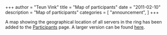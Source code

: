 +++
author = "Teun Vink"
title = "Map of participants"
date = "2011-02-10"
description = "Map of participants"
categories = [
    "announcement",
]
+++

A map showing the geographical location of all servers in the ring has been added to the [Participants](/participants) page. A larger version can be found [here](http://map.ring.nlnog.net/).

